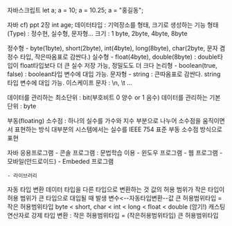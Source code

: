 자바스크립트
let a;
a = 10;
a = 10.25;
a = "홍길동";

자바 cf) ppt 2장
int age;
데이터타입 : 기억장소를 형태, 크기로 생성하는 기능
    형태(Type) : 정수현, 실수형, 문자형...
    크기 : 1 byte, 2byte, 4byte, 8byte

정수형 - byte(1byte), short(2byte), int(4byte), long(8byte), char(2byte, 문자 겸 정수 타입, 작은따옴표로 감싼다.)
실수형 - float(4byte), double(8byte)  : double타입이 float타입보다 더 큰 실수 저장 가능, 정밀도도 더 크다
논리형 - boolean(true, false) : boolean타입 변수에 대입 가능.
문자형 - string : 큰따옴표로 감싼다. string타입 변수에 대입 가능.
        이스케이프 문자 : \n, \t ...



데이터를 관리하는 최소단위 : bit(부호비트 0 양수 or 1 음수)
데이터를 관리하는 기본단위 : byte

부동(floating) 소수점 : 하나의 실수를 가수와 지수 부분으로 나누어 소수점을 움직이면서 표현하는 방식
                        대부분의 시스템에서는 실수를 IEEE 754 표준 부동 소수점 방식으로 표현
                    
자바 응용프로그램
    - 콘솔 프로그램 : 문법학습 이용
    - 윈도우 프로그램
    - 웹 프로그램
    - 모바일(안드로이드)
    - Embeded 프로그램

    - 라이브러리

자동 타입 변환
데이터 타입을 다른 타입으로 변환하는 것
값의 허용 범위가 작은 타입이 허용 범위가 큰 타입으로 대입될 때 발생
변수<--자동타입변환--값
큰 허용범위타입 = 작은 허용범위타입
byte < short, char < int < long < float < double (암기!)
캐스팅연산자로 강제 타입 변환 : 작은 허용범위타입 = (작은허용범위타입) 큰 허용범위타입